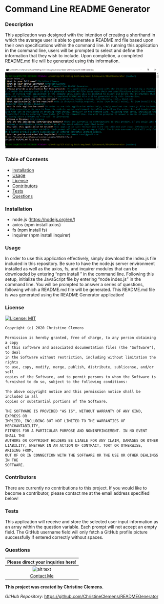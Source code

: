 # Command Line README Generator
### Description
This application was designed with the intention of creating a shorthand in which the average user is able to generate a README.md file based upon their own specifications within the command line. In running this application in the command line, users will be prompted to select and define the information that they wish to include. Upon completion, a completed README.md file will be generated using this information.    

![alt text](https://github.com/ChristineClemens/READMEGenerator/blob/master/Assets/README%20Generator%20Screenshot.PNG)

### Table of Contents
- [Installation](#Installation) 
- [Usage](#Usage) 
- [License](#License) 
- [Contributors](#Contributors) 
- [Tests](#Tests) 
- [Questions](#Questions) 

### Installation
- node.js (https://nodejs.org/en/)
- axios (npm install axios)
- fs (npm install fs)
- inquirer (npm install inquirer)

### Usage
In order to use this application effectively, simply download the index.js file included in this repository. Be sure to have the node.js server environment installed as well as the axios, fs, and inquirer modules that can be downloaded by entering “npm install <module>” in the command line. Following this setup, initialize the JavaScript file by entering “node index.js” in the command line. You will be prompted to answer a series of questions, following which a README.md file will be generated. This README.md file is was generated using the README Generator application!

### License
[![License: MIT](https://img.shields.io/badge/License-MIT-yellow.svg)](https://opensource.org/licenses/MIT)

    Copyright (c) 2020 Christine Clemens

    Permission is hereby granted, free of charge, to any person obtaining a copy
    of this software and associated documentation files (the "Software"), to deal
    in the Software without restriction, including without limitation the rights
    to use, copy, modify, merge, publish, distribute, sublicense, and/or sell
    copies of the Software, and to permit persons to whom the Software is
    furnished to do so, subject to the following conditions:

    The above copyright notice and this permission notice shall be included in all
    copies or substantial portions of the Software.

    THE SOFTWARE IS PROVIDED "AS IS", WITHOUT WARRANTY OF ANY KIND, EXPRESS OR
    IMPLIED, INCLUDING BUT NOT LIMITED TO THE WARRANTIES OF MERCHANTABILITY,
    FITNESS FOR A PARTICULAR PURPOSE AND NONINFRINGEMENT. IN NO EVENT SHALL THE
    AUTHORS OR COPYRIGHT HOLDERS BE LIABLE FOR ANY CLAIM, DAMAGES OR OTHER
    LIABILITY, WHETHER IN AN ACTION OF CONTRACT, TORT OR OTHERWISE, ARISING FROM,
    OUT OF OR IN CONNECTION WITH THE SOFTWARE OR THE USE OR OTHER DEALINGS IN THE
    SOFTWARE.
### Contributors
There are currently no contributions to this project. If you would like to become a contributor, please contact me at the email address specified below!

### Tests
This application will receive and store the selected user input information as an array within the question variable. Each prompt will not accept an empty field. The GitHub username field will only fetch a GitHub profile picture successfully if entered correctly without spaces. 

### Questions
| Please direct your inquiries here! |
| :---: |
| ![alt text](https://avatars2.githubusercontent.com/u/64107231?v=4 "Github Profile Picture") |
| <a href= "christineclemens.tesol@gmail.com" target="_blank">Contact Me</a> |
**This project was created by Christine Clemens.**     

*GitHub Repository:* https://github.com/ChristineClemens/READMEGenerator